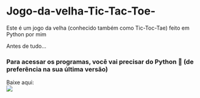 # Jogo-da-velha-Tic-Tac-Toe-

 <p>
    Este é um jogo da velha (conhecido também como Tic-Toc-Tae) feito em Python por mim
   </p>
   

Antes de tudo...
<div>
    <h3>Para acessar os programas, você vai precisar do Python 🐍 (de preferência na sua última versão)</h3>
    <p>
    Baixe aqui:<br>
            <a href="https://www.python.org/downloads/">  <img src="https://www.python.org/static/img/python-logo.png"> </a>
    </p>
    
